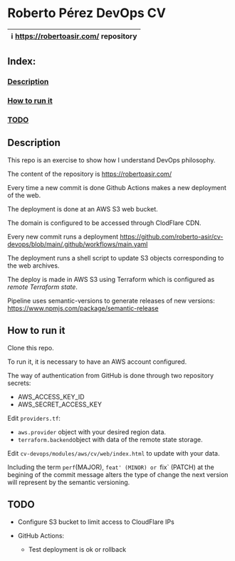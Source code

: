 # Roberto Pérez DevOps CV 

|  :information_source:  https://robertoasir.com/ repository  |
|-----------------------------------------|

## Index:

### [Description](#description) 
### [How to run it](#how-to-run-it)
### [TODO](#todo)



## Description

This repo is an exercise to show how I understand DevOps philosophy.

The content of the repository is https://robertoasir.com/ 

Every time a new commit is done Github Actions makes a new deployment of the web.

The deployment is done at an AWS S3 web bucket.

The domain is configured to be accessed through ClodFlare CDN.

Every new commit runs a deployment https://github.com/roberto-asir/cv-devops/blob/main/.github/workflows/main.yaml

The deployment runs a shell script to update S3 objects corresponding to the web archives.

The deploy is made in AWS S3 using Terraform which is configured as *remote Terraform state*.

Pipeline uses semantic-versions to generate releases of new versions: https://www.npmjs.com/package/semantic-release

## How to run it

Clone this repo.

To run it, it is necessary to have an AWS account configured.

The way of authentication from GitHub is done through two repository secrets:
- AWS_ACCESS_KEY_ID
- AWS_SECRET_ACCESS_KEY

Edit `providers.tf`:
- `aws.provider` object with your desired region data.
- `terraform.backend`object with data of the remote state storage.



Edit `cv-devops/modules/aws/cv/web/index.html` to update with your data.

Including the term `perf`(MAJOR), `feat' (MINOR) or `fix` (PATCH) at the begining of the commit message alters the type of change the next version will represent by the semantic versioning.


## TODO
- Configure S3 bucket to limit access to CloudFlare IPs

- GitHub Actions:
    - Test deployment is ok or rollback
